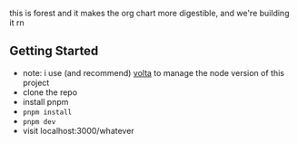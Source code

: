 this is forest and it makes the org chart more digestible, and we're building it rn

## Getting Started

- note: i use (and recommend) [volta](https://docs.volta.sh/guide/getting-started) to manage the node version of this project
- clone the repo
- install pnpm
- ```pnpm install```
- ```pnpm dev```
- visit localhost:3000/whatever
